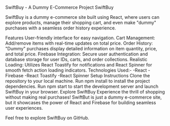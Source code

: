 SwiftBuy - A Dummy E-Commerce Project
SwiftBuy

SwiftBuy is a dummy e-commerce site built using React, where users can explore products, manage their shopping cart, and even make "dummy" purchases with a seamless order history experience.

Features
User-friendly interface for easy navigation.
Cart Management: Add/remove items with real-time updates on total price.
Order History: "Dummy" purchases display detailed information on item quantity, price, and total price.
Firebase Integration: Secure user authentication and database storage for user IDs, carts, and order collections.
Realistic Loading: Utilizes React Toastify for notifications and React Spinner for smooth fetch action loading indicators.
Technologies Used:-
-React
-Firebase
-React Toastify
-React Spinner
Setup Instructions
Clone the repository to your local machine.
Run npm install to install the project dependencies.
Run npm start to start the development server and launch SwiftBuy in your browser.
Explore SwiftBuy
Experience the thrill of shopping without making real purchases! SwiftBut is just a dummy e-commerce site, but it showcases the power of React and Firebase for building seamless user experiences.

Feel free to explore SwiftBuy on GitHub.
